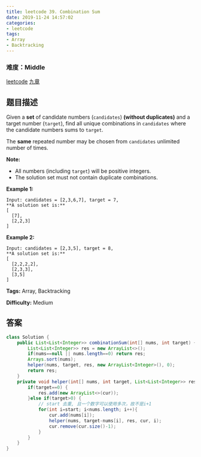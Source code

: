 ```yaml
---
title: leetcode 39. Combination Sum
date: 2019-11-24 14:57:02
categories:
- leetcode
tags:
- Array
- Backtracking
---
```

### 难度：Middle

<a href="https://leetcode.com/problems/combination-sum/">leetcode</a>
<a href="https://www.jiuzhang.com/solution/combination-sum/">九章</a>
## 题目描述
Given a **set** of candidate numbers (`candidates`) **(without duplicates)**
and a target number (`target`), find all unique combinations in `candidates`
where the candidate numbers sums to `target`.

The **same** repeated number may be chosen from `candidates` unlimited number
of times.

**Note:**

  * All numbers (including `target`) will be positive integers.
  * The solution set must not contain duplicate combinations.

**Example 1:**
        
    Input: candidates = [2,3,6,7], target = 7,
    **A solution set is:**
    [
      [7],
      [2,2,3]
    ]
    

**Example 2:**
        
    Input: candidates = [2,3,5], target = 8,
    **A solution set is:**
    [
      [2,2,2,2],
      [2,3,3],
      [3,5]
    ]
    


**Tags:** Array, Backtracking

**Difficulty:** Medium
## 答案
<!--more-->
```java
class Solution {
    public List<List<Integer>> combinationSum(int[] nums, int target) {
        List<List<Integer>> res = new ArrayList<>();
        if(nums==null || nums.length==0) return res;
        Arrays.sort(nums);
        helper(nums, target, res, new ArrayList<Integer>(), 0);
        return res;
    }
    private void helper(int[] nums, int target, List<List<Integer>> res, List<Integer> cur, int start){
        if(target==0) {
            res.add(new ArrayList<>(cur));
        }else if(target>0) {
            // start 去重, 且一个数字可以使用多次，故不是i+1
            for(int i=start; i<nums.length; i++){
                cur.add(nums[i]);
                helper(nums, target-nums[i], res, cur, i);
                cur.remove(cur.size()-1);
            }
        }
    }
}
```
